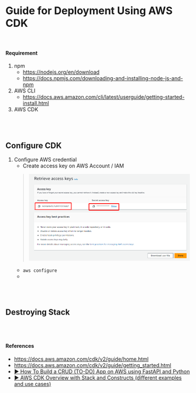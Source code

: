 # Guide for Deployment Using AWS CDK
</br>

#### Requirement
1. npm
    - https://nodejs.org/en/download
    - https://docs.npmjs.com/downloading-and-installing-node-js-and-npm
2. AWS CLI
    - https://docs.aws.amazon.com/cli/latest/userguide/getting-started-install.html
3. AWS CDK

<br>
<br>

## Configure CDK
1. Configure AWS credential
    * Create access key on AWS Account / IAM
    > ![Access key](Configure-CDK/1.Access_Key.png)
    * `aws configure`
    * 

<br>
<br>

## Destroying Stack


<br>
<br>

#### References
- https://docs.aws.amazon.com/cdk/v2/guide/home.html
- https://docs.aws.amazon.com/cdk/v2/guide/getting_started.html
- [▶ How To Build a CRUD (TO-DO) App on AWS using FastAPI and Python](https://www.youtube.com/watch?v=iLt00bqp6is)
- [▶ AWS CDK Overview with Stack and Constructs (different examples and use cases)](https://www.youtube.com/watch?v=h_gRGRbOjJ8)
